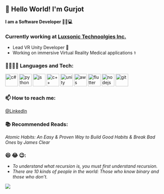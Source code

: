 ## 👋 Hello World! I'm Gurjot 

**I am a Software Developer 👨‍💻💻**

### Currently working at [Luxsonic Technoolgies Inc.](https://luxsonic.ca)
- Lead VR Unity Developer 🥽
- Working on immersive Virtual Reality Medical applications ⚕️

### 👨‍💻🐱‍💻 Languages and Tech:
<span>
<img height="40" alt="c#" src="https://user-images.githubusercontent.com/25181517/121405384-444d7300-c95d-11eb-959f-913020d3bf90.png"/>
<img height="40" alt="python" src="https://user-images.githubusercontent.com/25181517/183423507-c056a6f9-1ba8-4312-a350-19bcbc5a8697.png"/>
<img height="40" alt="js" src="https://user-images.githubusercontent.com/25181517/117447155-6a868a00-af3d-11eb-9cfe-245df15c9f3f.png"/>
<img height="40" alt="c++" src="https://user-images.githubusercontent.com/25181517/192106073-90fffafe-3562-4ff9-a37e-c77a2da0ff58.png"/>

<img height="40" alt="unity" src="https://user-images.githubusercontent.com/25181517/193427941-9437dbbe-376f-40dc-9573-0ef5c02a26a7.png"/>
<img height="40" alt="aws" src="https://user-images.githubusercontent.com/25181517/183896132-54262f2e-6d98-41e3-8888-e40ab5a17326.png"/>
<img height="40" alt="flutter" src="https://user-images.githubusercontent.com/25181517/186150365-da1eccce-6201-487c-8649-45e9e99435fd.png"/>
<img height="40" alt="nodejs" src="https://user-images.githubusercontent.com/25181517/183568594-85e280a7-0d7e-4d1a-9028-c8c2209e073c.png"/>

<img height="40" alt="git" src="https://user-images.githubusercontent.com/25181517/192108372-f71d70ac-7ae6-4c0d-8395-51d8870c2ef0.png"/>

</span>

### 📫 How to reach me:
[@LinkedIn](https://www.linkedin.com/in/gurjot-singh-bhatti/)

### 📚 Recommended Reads:
_Atomic Habits: An Easy & Proven Way to Build Good Habits & Break Bad Ones_ by _James Clear_

### 😆 😂 😉:
- _To understand what recursion is, you must first understand recursion._
- _There are 10 kinds of people in the world: Those who know binary and those who don’t._

![](https://komarev.com/ghpvc/?username=bhattigurjot&color=green)
<!--
**bhattigurjot/bhattigurjot** is a ✨ _special_ ✨ repository because its `README.md` (this file) appears on your GitHub profile.

Here are some ideas to get you started:

- 🔭 I’m currently working on ...
- 🌱 I’m currently learning ...
- 👯 I’m looking to collaborate on ...
- 🤔 I’m looking for help with ...
- 💬 Ask me about ...
- 📫 How to reach me: ...
- 😄 Pronouns: ...
- ⚡ Fun fact: ...
-->

